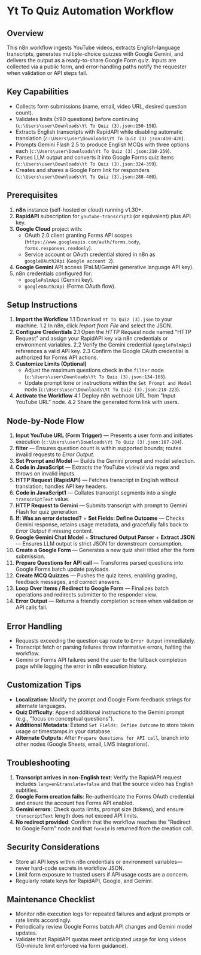 # Yt To Quiz Automation Workflow

## Overview
This n8n workflow ingests YouTube videos, extracts English-language transcripts, generates multiple-choice quizzes with Google Gemini, and delivers the output as a ready-to-share Google Form quiz. Inputs are collected via a public form, and error-handling paths notify the requester when validation or API steps fail.

## Key Capabilities
- Collects form submissions (name, email, video URL, desired question count).
- Validates limits (≤90 questions) before continuing (`c:\Users\user\Downloads\Yt To Quiz (3).json:150-158`).
- Extracts English transcripts with RapidAPI while disabling automatic translation (`c:\Users\user\Downloads\Yt To Quiz (3).json:410-420`).
- Prompts Gemini Flash 2.5 to produce English MCQs with three options each (`c:\Users\user\Downloads\Yt To Quiz (3).json:210-259`).
- Parses LLM output and converts it into Google Forms quiz items (`c:\Users\user\Downloads\Yt To Quiz (3).json:324-359`).
- Creates and shares a Google Form link for responders (`c:\Users\user\Downloads\Yt To Quiz (3).json:288-400`).

## Prerequisites
1. **n8n** instance (self-hosted or cloud) running v1.30+.
2. **RapidAPI** subscription for `youtube-transcript3` (or equivalent) plus API key.
3. **Google Cloud** project with:
   - OAuth 2.0 client granting Forms API scopes (`https://www.googleapis.com/auth/forms.body`, `forms.responses.readonly`).
   - Service account or OAuth credential stored in n8n as `googleOAuth2Api` (`Google account 2`).
4. **Google Gemini** API access (PaLM/Gemini generative language API key).
5. n8n credentials configured for:
   - `googlePalmApi` (Gemini key).
   - `googleOAuth2Api` (Forms OAuth flow).

## Setup Instructions
1. **Import the Workflow**
   1.1 Download `Yt To Quiz (3).json` to your machine.
   1.2 In n8n, click *Import from File* and select the JSON.
2. **Configure Credentials**
   2.1 Open the *HTTP Request* node named "HTTP Request" and assign your RapidAPI key via n8n credentials or environment variables.
   2.2 Verify the Gemini credential (`googlePalmApi`) references a valid API key.
   2.3 Confirm the Google OAuth credential is authorized for Forms API actions.
3. **Customize Limits (Optional)**
   - Adjust the maximum questions check in the `filter` node (`c:\Users\user\Downloads\Yt To Quiz (3).json:134-165`).
   - Update prompt tone or instructions within the `Set Prompt and Model` node (`c:\Users\user\Downloads\Yt To Quiz (3).json:210-223`).
4. **Activate the Workflow**
   4.1 Deploy n8n webhook URL from "Input YouTube URL" node.
   4.2 Share the generated form link with users.

## Node-by-Node Flow
1. **Input YouTube URL (Form Trigger)** — Presents a user form and initiates execution (`c:\Users\user\Downloads\Yt To Quiz (3).json:167-204`).
2. **filter** — Ensures question count is within supported bounds; routes invalid requests to *Error Output*.
3. **Set Prompt and Model** — Builds the Gemini prompt and model selection.
4. **Code in JavaScript** — Extracts the YouTube `videoId` via regex and throws on invalid inputs.
5. **HTTP Request (RapidAPI)** — Fetches transcript in English without translation; handles API key headers.
6. **Code in JavaScript1** — Collates transcript segments into a single `transcriptText` value.
7. **HTTP Request to Gemini** — Submits transcript with prompt to Gemini Flash for quiz generation.
8. **If: Was an error detected?** + **Set Fields: Define Outcome** — Checks Gemini response, retains usage metadata, and gracefully falls back to *Error Output* if missing content.
9. **Google Gemini Chat Model** + **Structured Output Parser** + **Extract JSON** — Ensures LLM output is strict JSON for downstream consumption.
10. **Create a Google Form** — Generates a new quiz shell titled after the form submission.
11. **Prepare Questions for API call** — Transforms parsed questions into Google Forms batch update payloads.
12. **Create MCQ Quizzes** — Pushes the quiz items, enabling grading, feedback messages, and correct answers.
13. **Loop Over Items / Redirect to Google Form** — Finalizes batch operations and redirects submitter to the responder view.
14. **Error Output** — Returns a friendly completion screen when validation or API calls fail.

## Error Handling
- Requests exceeding the question cap route to `Error Output` immediately.
- Transcript fetch or parsing failures throw informative errors, halting the workflow.
- Gemini or Forms API failures send the user to the fallback completion page while logging the error in n8n execution history.

## Customization Tips
- **Localization**: Modify the prompt and Google Form feedback strings for alternate languages.
- **Quiz Difficulty**: Append additional instructions to the Gemini prompt (e.g., "focus on conceptual questions").
- **Additional Metadata**: Extend `Set Fields: Define Outcome` to store token usage or timestamps in your database.
- **Alternate Outputs**: After `Prepare Questions for API call`, branch into other nodes (Google Sheets, email, LMS integrations).

## Troubleshooting
1. **Transcript arrives in non-English text**: Verify the RapidAPI request includes `lang=en&translate=false` and that the source video has English subtitles.
2. **Google Form creation fails**: Re-authenticate the Forms OAuth credential and ensure the account has Forms API enabled.
3. **Gemini errors**: Check quota limits, prompt size (tokens), and ensure `transcriptText` length does not exceed API limits.
4. **No redirect provided**: Confirm that the workflow reaches the "Redirect to Google Form" node and that `formId` is returned from the creation call.

## Security Considerations
- Store all API keys within n8n credentials or environment variables—never hard-code secrets in workflow JSON.
- Limit form exposure to trusted users if API usage costs are a concern.
- Regularly rotate keys for RapidAPI, Google, and Gemini.

## Maintenance Checklist
- Monitor n8n execution logs for repeated failures and adjust prompts or rate limits accordingly.
- Periodically review Google Forms batch API changes and Gemini model updates.
- Validate that RapidAPI quotas meet anticipated usage for long videos (50-minute limit enforced via form guidance).

